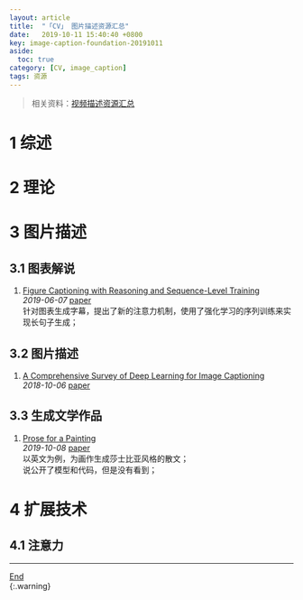 ```yaml
---
layout: article
title:  "「CV」 图片描述资源汇总"
date:   2019-10-11 15:40:40 +0800
key: image-caption-foundation-20191011
aside:
  toc: true
category: [CV, image_caption]
tags: 资源
---
```

<span id='head'></span>  
>相关资料：[视频描述资源汇总](/video/video_caption/2019/08/23/foundation.html)     

<!--more-->
# 1 综述

# 2 理论

# 3 图片描述

## 3.1 图表解说
1. [Figure Captioning with Reasoning and Sequence-Level Training](http://cn.arxiv.org/abs/1906.02850)   
*2019-06-07* [paper](https://arxiv.org/abs/1906.02850)    
针对图表生成字幕，提出了新的注意力机制，使用了强化学习的序列训练来实现长句子生成；   

## 3.2 图片描述
1. [A Comprehensive Survey of Deep Learning for Image Captioning](https://arxiv.org/abs/1810.04020)     
*2018-10-06* [paper](https://arxiv.org/abs/1810.04020)    

## 3.3 生成文学作品
1. [Prose for a Painting](http://cn.arxiv.org/abs/1910.03634)     
*2019-10-08* [paper](https://arxiv.org/abs/1910.03634)    
以英文为例，为画作生成莎士比亚风格的散文；    
说公开了模型和代码，但是没有看到；    

# 4 扩展技术
## 4.1 注意力



-------------------  
[End](#head)   
{:.warning}  
